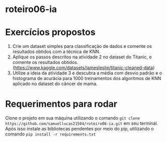 # roteiro06-ia

# Exercícios propostos

1. Crie um dataset simples para classificação de dados e comente os resultados obtidos com a técnica de
KNN.
2. Aplique os passos descritos na atividade 2 no dataset do Titanic, e comente os resultados obtidos.
(https://www.kaggle.com/datasets/jamesleslie/titanic-cleaned-data)
3. Utilize a ideia da atividade 3 e descubra a média com desvio padrão e o histograma de acurácia para
1000 treinamentos dos algoritmos de KNN aplicado no dataset do câncer de mama.

# Requerimentos para rodar
Clone o projeto em sua máquina utilizando o comando `git clone https://github.com/samuellucas21504/roteiro06-ia.git` em seu terminal.
Após isso instale as bibliotecas pendentes por meio do pip, utilizando o comando `pip install -r requirements.txt`

